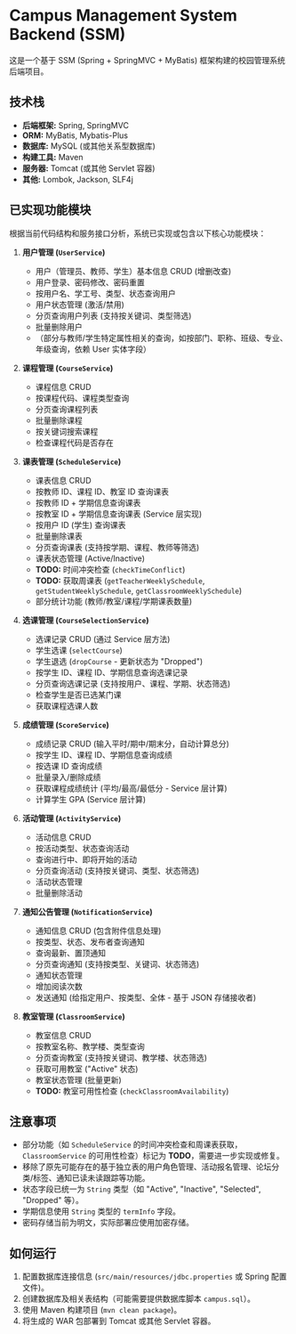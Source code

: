 # Campus Management System Backend (SSM)

这是一个基于 SSM (Spring + SpringMVC + MyBatis) 框架构建的校园管理系统后端项目。

## 技术栈

* **后端框架:** Spring, SpringMVC
* **ORM:** MyBatis, Mybatis-Plus
* **数据库:** MySQL (或其他关系型数据库)
* **构建工具:** Maven
* **服务器:** Tomcat (或其他 Servlet 容器)
* **其他:** Lombok, Jackson, SLF4j

## 已实现功能模块

根据当前代码结构和服务接口分析，系统已实现或包含以下核心功能模块：

1. **用户管理 (`UserService`)**
    * 用户（管理员、教师、学生）基本信息 CRUD (增删改查)
    * 用户登录、密码修改、密码重置
    * 按用户名、学工号、类型、状态查询用户
    * 用户状态管理 (激活/禁用)
    * 分页查询用户列表 (支持按关键词、类型筛选)
    * 批量删除用户
    * （部分与教师/学生特定属性相关的查询，如按部门、职称、班级、专业、年级查询，依赖 User 实体字段）

2. **课程管理 (`CourseService`)**
    * 课程信息 CRUD
    * 按课程代码、课程类型查询
    * 分页查询课程列表
    * 批量删除课程
    * 按关键词搜索课程
    * 检查课程代码是否存在

3. **课表管理 (`ScheduleService`)**
    * 课表信息 CRUD
    * 按教师 ID、课程 ID、教室 ID 查询课表
    * 按教师 ID + 学期信息查询课表
    * 按教室 ID + 学期信息查询课表 (Service 层实现)
    * 按用户 ID (学生) 查询课表
    * 批量删除课表
    * 分页查询课表 (支持按学期、课程、教师等筛选)
    * 课表状态管理 (Active/Inactive)
    * **TODO:** 时间冲突检查 (`checkTimeConflict`)
    * **TODO:** 获取周课表 (`getTeacherWeeklySchedule`, `getStudentWeeklySchedule`, `getClassroomWeeklySchedule`)
    * 部分统计功能 (教师/教室/课程/学期课表数量)

4. **选课管理 (`CourseSelectionService`)**
    * 选课记录 CRUD (通过 Service 层方法)
    * 学生选课 (`selectCourse`)
    * 学生退选 (`dropCourse` - 更新状态为 "Dropped")
    * 按学生 ID、课程 ID、学期信息查询选课记录
    * 分页查询选课记录 (支持按用户、课程、学期、状态筛选)
    * 检查学生是否已选某门课
    * 获取课程选课人数

5. **成绩管理 (`ScoreService`)**
    * 成绩记录 CRUD (输入平时/期中/期末分，自动计算总分)
    * 按学生 ID、课程 ID、学期信息查询成绩
    * 按选课 ID 查询成绩
    * 批量录入/删除成绩
    * 获取课程成绩统计 (平均/最高/最低分 - Service 层计算)
    * 计算学生 GPA (Service 层计算)

6. **活动管理 (`ActivityService`)**
    * 活动信息 CRUD
    * 按活动类型、状态查询活动
    * 查询进行中、即将开始的活动
    * 分页查询活动 (支持按关键词、类型、状态筛选)
    * 活动状态管理
    * 批量删除活动

7. **通知公告管理 (`NotificationService`)**
    * 通知信息 CRUD (包含附件信息处理)
    * 按类型、状态、发布者查询通知
    * 查询最新、置顶通知
    * 分页查询通知 (支持按类型、关键词、状态筛选)
    * 通知状态管理
    * 增加阅读次数
    * 发送通知 (给指定用户、按类型、全体 - 基于 JSON 存储接收者)

8. **教室管理 (`ClassroomService`)**
    * 教室信息 CRUD
    * 按教室名称、教学楼、类型查询
    * 分页查询教室 (支持按关键词、教学楼、状态筛选)
    * 获取可用教室 ("Active" 状态)
    * 教室状态管理 (批量更新)
    * **TODO:** 教室可用性检查 (`checkClassroomAvailability`)

## 注意事项

* 部分功能（如 `ScheduleService` 的时间冲突检查和周课表获取，`ClassroomService` 的可用性检查）标记为 **TODO**，需要进一步实现或修复。
* 移除了原先可能存在的基于独立表的用户角色管理、活动报名管理、论坛分类/标签、通知已读未读跟踪等功能。
* 状态字段已统一为 `String` 类型（如 "Active", "Inactive", "Selected", "Dropped" 等）。
* 学期信息使用 `String` 类型的 `termInfo` 字段。
* 密码存储当前为明文，实际部署应使用加密存储。

## 如何运行

1. 配置数据库连接信息 (`src/main/resources/jdbc.properties` 或 Spring 配置文件)。
2. 创建数据库及相关表结构（可能需要提供数据库脚本 `campus.sql`）。
3. 使用 Maven 构建项目 (`mvn clean package`)。
4. 将生成的 WAR 包部署到 Tomcat 或其他 Servlet 容器。 